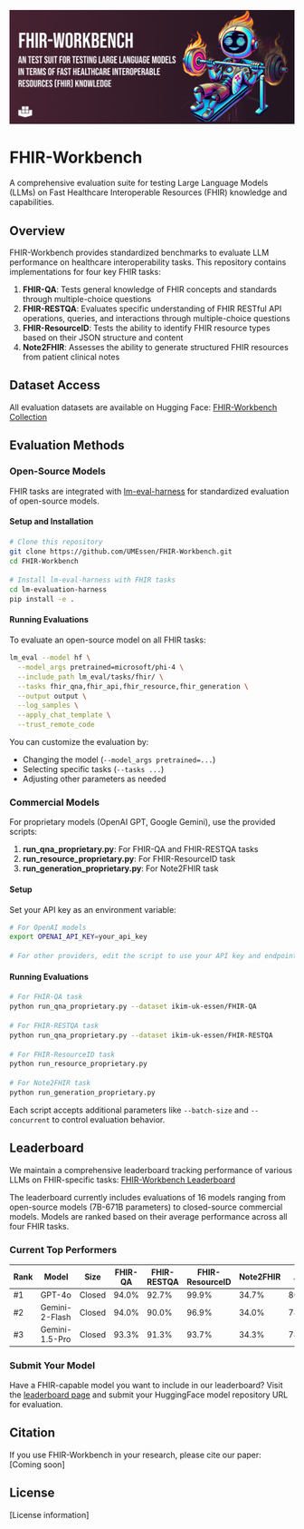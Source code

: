 ![FHIR-Workbench Github Banner](./images/FHIR-WORKBENCH-1.png)

# FHIR-Workbench

A comprehensive evaluation suite for testing Large Language Models (LLMs) on Fast Healthcare Interoperable Resources (FHIR) knowledge and capabilities.

## Overview

FHIR-Workbench provides standardized benchmarks to evaluate LLM performance on healthcare interoperability tasks. This repository contains implementations for four key FHIR tasks:

1. **FHIR-QA**: Tests general knowledge of FHIR concepts and standards through multiple-choice questions
2. **FHIR-RESTQA**: Evaluates specific understanding of FHIR RESTful API operations, queries, and interactions through multiple-choice questions
3. **FHIR-ResourceID**: Tests the ability to identify FHIR resource types based on their JSON structure and content
4. **Note2FHIR**: Assesses the ability to generate structured FHIR resources from patient clinical notes

## Dataset Access

All evaluation datasets are available on Hugging Face:
[FHIR-Workbench Collection](https://huggingface.co/collections/ikim-uk-essen/fhir-workbench-67daa05d2e7d1f15f6c0b145)

## Evaluation Methods

### Open-Source Models

FHIR tasks are integrated with [lm-eval-harness](https://github.com/EleutherAI/lm-evaluation-harness) for standardized evaluation of open-source models.

#### Setup and Installation

```bash
# Clone this repository
git clone https://github.com/UMEssen/FHIR-Workbench.git
cd FHIR-Workbench

# Install lm-eval-harness with FHIR tasks
cd lm-evaluation-harness
pip install -e .
```

#### Running Evaluations

To evaluate an open-source model on all FHIR tasks:

```bash
lm_eval --model hf \
  --model_args pretrained=microsoft/phi-4 \
  --include_path lm_eval/tasks/fhir/ \
  --tasks fhir_qna,fhir_api,fhir_resource,fhir_generation \
  --output output \
  --log_samples \
  --apply_chat_template \
  --trust_remote_code
```

You can customize the evaluation by:
- Changing the model (`--model_args pretrained=...`)
- Selecting specific tasks (`--tasks ...`)
- Adjusting other parameters as needed

### Commercial Models

For proprietary models (OpenAI GPT, Google Gemini), use the provided scripts:

1. **run_qna_proprietary.py**: For FHIR-QA and FHIR-RESTQA tasks
2. **run_resource_proprietary.py**: For FHIR-ResourceID task
3. **run_generation_proprietary.py**: For Note2FHIR task

#### Setup

Set your API key as an environment variable:
```bash
# For OpenAI models
export OPENAI_API_KEY=your_api_key

# For other providers, edit the script to use your API key and endpoint
```

#### Running Evaluations

```bash
# For FHIR-QA task
python run_qna_proprietary.py --dataset ikim-uk-essen/FHIR-QA

# For FHIR-RESTQA task
python run_qna_proprietary.py --dataset ikim-uk-essen/FHIR-RESTQA

# For FHIR-ResourceID task
python run_resource_proprietary.py

# For Note2FHIR task
python run_generation_proprietary.py
```

Each script accepts additional parameters like `--batch-size` and `--concurrent` to control evaluation behavior.

## Leaderboard

We maintain a comprehensive leaderboard tracking performance of various LLMs on FHIR-specific tasks:
[FHIR-Workbench Leaderboard](https://ahmedidr.github.io/fhir-workbench/)

The leaderboard currently includes evaluations of 16 models ranging from open-source models (7B-671B parameters) to closed-source commercial models. Models are ranked based on their average performance across all four FHIR tasks.

### Current Top Performers

| Rank | Model          | Size   | FHIR-QA | FHIR-RESTQA | FHIR-ResourceID | Note2FHIR | Avg   |
|------|----------------|--------|---------|-------------|-----------------|-----------|-------|
| #1   | GPT-4o         | Closed | 94.0%   | 92.7%       | 99.9%           | 34.7%     | 80.3% |
| #2   | Gemini-2-Flash | Closed | 94.0%   | 90.0%       | 96.9%           | 34.0%     | 78.7% |
| #3   | Gemini-1.5-Pro | Closed | 93.3%   | 91.3%       | 93.7%           | 34.3%     | 78.2% |

### Submit Your Model

Have a FHIR-capable model you want to include in our leaderboard? Visit the [leaderboard page](https://ahmedidr.github.io/fhir-workbench/) and submit your HuggingFace model repository URL for evaluation.

## Citation

If you use FHIR-Workbench in your research, please cite our paper:
[Coming soon]

## License

[License information]

